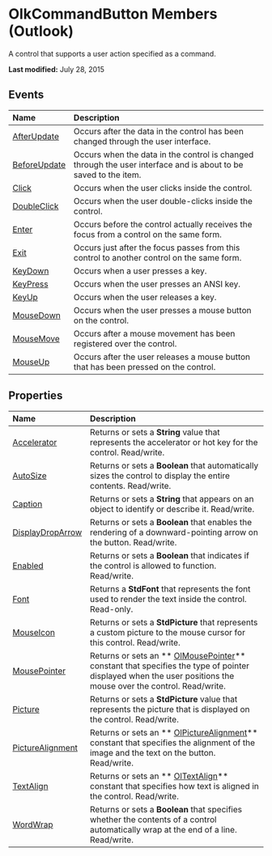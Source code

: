 
# OlkCommandButton Members (Outlook)
A control that supports a user action specified as a command.

 **Last modified:** July 28, 2015


## Events



|**Name**|**Description**|
|:-----|:-----|
| [AfterUpdate](2f968ed1-7043-a3de-8219-927c27e12832.md)|Occurs after the data in the control has been changed through the user interface.|
| [BeforeUpdate](5d3cd45b-2f27-f162-a198-bcabf766591e.md)|Occurs when the data in the control is changed through the user interface and is about to be saved to the item. |
| [Click](3644d443-d319-d0ce-1576-f99c9fbc1152.md)|Occurs when the user clicks inside the control.|
| [DoubleClick](e3578807-1e67-3bc7-d6b0-743c784335aa.md)|Occurs when the user double-clicks inside the control.|
| [Enter](af533f23-e899-3171-51e0-b2bb380ad943.md)|Occurs before the control actually receives the focus from a control on the same form.|
| [Exit](be3f7740-8682-ecc5-3927-dd700f26b49c.md)|Occurs just after the focus passes from this control to another control on the same form.|
| [KeyDown](626f3437-4101-06e9-5041-39fedd38b687.md)|Occurs when a user presses a key.|
| [KeyPress](c742f3e3-56e2-de6c-8ccf-e69a6096e3d5.md)|Occurs when the user presses an ANSI key.|
| [KeyUp](63d8067e-1ec1-324e-e671-aa027bc22ace.md)|Occurs when the user releases a key.|
| [MouseDown](a4822686-ea9b-7dfa-0af1-515e595938f3.md)|Occurs when the user presses a mouse button on the control.|
| [MouseMove](2d489bea-a8b9-bcbc-045e-696d6ef46f1f.md)|Occurs after a mouse movement has been registered over the control.|
| [MouseUp](080bed9d-9fc6-8f17-9e95-b23da2b923fd.md)|Occurs after the user releases a mouse button that has been pressed on the control.|

## Properties



|**Name**|**Description**|
|:-----|:-----|
| [Accelerator](c66b26b7-f17f-ce2f-c871-49f0eac12913.md)|Returns or sets a  **String** value that represents the accelerator or hot key for the control. Read/write.|
| [AutoSize](7212c7d1-27d9-25f2-e486-e18bc26d77f5.md)|Returns or sets a  **Boolean** that automatically sizes the control to display the entire contents. Read/write.|
| [Caption](bc0e614e-dc15-50ee-aaf2-94a522f44b1b.md)|Returns or sets a  **String** that appears on an object to identify or describe it. Read/write.|
| [DisplayDropArrow](20130ecb-fa4c-dd5f-1af6-89cb3cec3c9e.md)|Returns or sets a  **Boolean** that enables the rendering of a downward-pointing arrow on the button. Read/write.|
| [Enabled](22722537-5252-7693-ce7d-80fac08f94e0.md)|Returns or sets a  **Boolean** that indicates if the control is allowed to function. Read/write.|
| [Font](e1baae08-ed23-9513-c773-24b4c92cfe0c.md)|Returns a  **StdFont** that represents the font used to render the text inside the control. Read-only.|
| [MouseIcon](b0f0f620-89bb-7f2b-f370-37e75182056a.md)|Returns or sets a  **StdPicture** that represents a custom picture to the mouse cursor for this control. Read/write.|
| [MousePointer](dec41380-229d-ab4d-5643-158bc9563ae9.md)|Returns or sets an  ** [OlMousePointer](527df8bb-000c-f108-0522-2d294858b251.md)** constant that specifies the type of pointer displayed when the user positions the mouse over the control. Read/write.|
| [Picture](68b60b14-1a26-4b62-2770-5c3e16cf96b5.md)|Returns or sets a  **StdPicture** value that represents the picture that is displayed on the control. Read/write.|
| [PictureAlignment](483fd606-beec-e9cb-9d86-2cf6047f8a53.md)|Returns or sets an  ** [OlPictureAlignment](69b9407f-a86a-393d-11ac-5272be88de6d.md)** constant that specifies the alignment of the image and the text on the button. Read/write.|
| [TextAlign](4e4f1814-3060-f59c-3360-b84827ea7b80.md)|Returns or sets an  ** [OlTextAlign](f79a8b30-37e0-c1e6-7414-f664dfeb0c86.md)** constant that specifies how text is aligned in the control. Read/write.|
| [WordWrap](9cb92e7a-a95a-3f1d-c18a-3922f39d500f.md)|Returns or sets a  **Boolean** that specifies whether the contents of a control automatically wrap at the end of a line. Read/write.|
